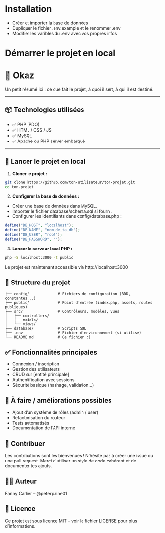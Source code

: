 # Installation

- Créer et importer la base de données
- Dupliquer le fichier .env.example et le renommer .env
- Modifier les varibles du .env avec vos propres infos

# Démarrer le projet en local

# 📁 Okaz

Un petit résumé ici : ce que fait le projet, à quoi il sert, à qui il est destiné.

---

## 📦 Technologies utilisées

- ✅ PHP (PDO)
- ✅ HTML / CSS / JS
- ✅ MySQL
- ✅ Apache ou PHP server embarqué

---

## 🚀 Lancer le projet en local

1. **Cloner le projet :**

```bash
git clone https://github.com/ton-utilisateur/ton-projet.git
cd ton-projet
```

2. **Configurer la base de données :**

- Créer une base de données dans MySQL.
- Importer le fichier database/schema.sql si fourni.
- Configurer les identifiants dans config/database.php :

```php
define("DB_HOST", "localhost");
define("DB_NAME", "nom_de_ta_db");
define("DB_USER", "root");
define("DB_PASSWORD", "");
```

3. **Lancer le serveur local PHP :**

```bash
php -S localhost:3000 -t public
```

Le projet est maintenant accessible via http://localhost:3000

## 📁 Structure du projet

```plaintext
├── config/             # Fichiers de configuration (BDD, constantes...)
├── public/             # Point d'entrée (index.php, assets, routes publiques)
├── src/                # Contrôleurs, modèles, vues
│   ├── controllers/
│   ├── models/
│   └── views/
├── database/           # Scripts SQL
├── .env                # Fichier d'environnement (si utilisé)
└── README.md           # Ce fichier :)
```

## ✅ Fonctionnalités principales

- Connexion / inscription
- Gestion des utilisateurs
- CRUD sur [entité principale]
- Authentification avec sessions
- Sécurité basique (hashage, validation...)

## 📌 À faire / améliorations possibles

- Ajout d’un système de rôles (admin / user)
- Refactorisation du routeur
- Tests automatisés
- Documentation de l'API interne

## 🙌 Contribuer

Les contributions sont les bienvenues ! N’hésite pas à créer une issue ou une pull request.
Merci d'utiliser un style de code cohérent et de documenter tes ajouts.

## 🧑‍💻 Auteur

Fanny Carlier – @peterpaine01

## 📄 Licence

Ce projet est sous licence MIT – voir le fichier LICENSE pour plus d’informations.
